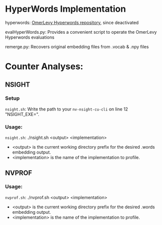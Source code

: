 # HyperWords Implementation
hyperwords: [OmerLevy Hyperwords repository](https://bitbucket.org/omerlevy/hyperwords), since deactivated

evalHyperWords.py: Provides a convenient script to operate the OmerLevy Hyperwords evaluations

remerge.py: Recovers original embedding files from .vocab & .npy files

# Counter Analyses:

## NSIGHT
### Setup
`nsight.sh`: Write the path to your `nv-nsight-cu-cli` on line 12 "NSIGHT\_EXE=<path>".

### Usage:
`nsight.sh`: ./nsight.sh \<output\> \<implementation\>
* \<output\> is the current working directory prefix for the desired .words embedding output.
* \<implementation\> is the name of the implementation to profile.

## NVPROF
### Usage:
`nvprof.sh`: ./nvprof.sh \<output\> \<implementation\>
* \<output\> is the current working directory prefix for the desired .words embedding output.
* \<implementation\> is the name of the implementation to profile.


